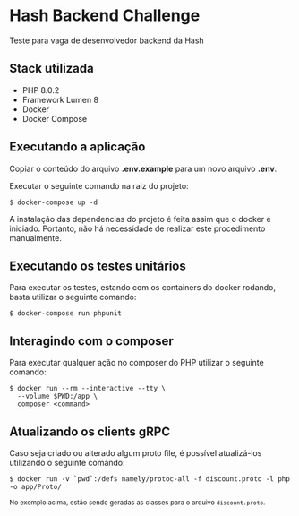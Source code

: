 # Hash Backend Challenge
Teste para vaga de desenvolvedor backend da Hash

## Stack utilizada
- PHP 8.0.2
- Framework Lumen 8
- Docker
- Docker Compose

## Executando a aplicação
Copiar o conteúdo do arquivo **.env.example** para um novo arquivo **.env**.

Executar o seguinte comando na raiz do projeto:
```
$ docker-compose up -d
```

A instalação das dependencias do projeto é feita assim que o docker é iniciado. Portanto, não há necessidade de realizar este procedimento manualmente.

## Executando os testes unitários
Para executar os testes, estando com os containers do docker rodando, basta utilizar o seguinte comando:
```
$ docker-compose run phpunit
```

## Interagindo com o composer
Para executar qualquer ação no composer do PHP utilizar o seguinte comando:
```
$ docker run --rm --interactive --tty \
  --volume $PWD:/app \
  composer <command>
```

## Atualizando os clients gRPC
Caso seja criado ou alterado algum proto file, é possível atualizá-los utilizando o seguinte comando:
```
$ docker run -v `pwd`:/defs namely/protoc-all -f discount.proto -l php -o app/Proto/
```
<small>No exemplo acima, estão sendo geradas as classes para o arquivo `discount.proto`</smal>.
